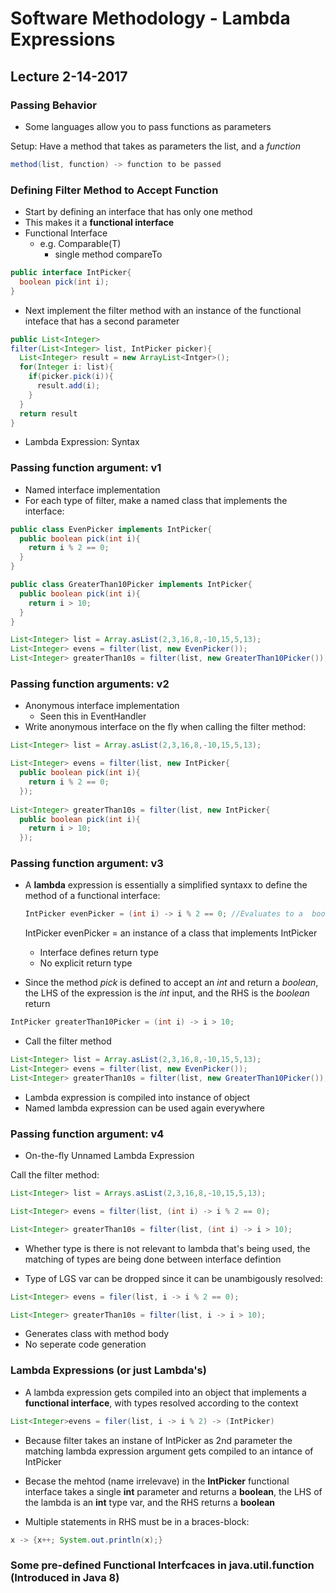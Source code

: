 # Software Methodology - Lambda Expressions
## Lecture 2-14-2017

### Passing Behavior
* Some languages allow you to pass functions as parameters

Setup: Have a method that takes as parameters the list, and a *function*

```java
method(list, function) -> function to be passed
```

### Defining Filter Method to Accept Function
* Start by defining an interface that has only one method
 * This makes it a **functional interface**
* Functional Interface
  * e.g. Comparable(T)
    * single method compareTo
    
```java 
public interface IntPicker{
  boolean pick(int i);
}
```
* Next implement the filter method with an instance of the functional inteface that has a second parameter

```java
public List<Integer>
filter(List<Integer> list, IntPicker picker){
  List<Integer> result = new ArrayList<Intger>();
  for(Integer i: list){
    if(picker.pick(i)){
      result.add(i);
    }
  }
  return result
}
```
* Lambda Expression: Syntax

### Passing function argument: v1
* Named interface implementation
* For each type of filter, make a named class that implements the interface:

```java
public class EvenPicker implements IntPicker{
  public boolean pick(int i){
    return i % 2 == 0;
  }
}
```

```java
public class GreaterThan10Picker implements IntPicker{
  public boolean pick(int i){
    return i > 10;
  }
}
```

```java
List<Integer> list = Array.asList(2,3,16,8,-10,15,5,13);
List<Integer> evens = filter(list, new EvenPicker());
List<Integer> greaterThan10s = filter(list, new GreaterThan10Picker());
```

### Passing function arguments: v2
* Anonymous interface implementation
  * Seen this in EventHandler
* Write anonymous interface on the fly when calling the filter method:

```java
List<Integer> list = Array.asList(2,3,16,8,-10,15,5,13);

List<Integer> evens = filter(list, new IntPicker{
  public boolean pick(int i){
    return i % 2 == 0;
  });
  
List<Integer> greaterThan10s = filter(list, new IntPicker{
  public boolean pick(int i){
    return i > 10;
  });
```
### Passing function argument: v3
* A **lambda** expression is essentially a simplified syntaxx to define the method of a functional interface:
  
  ```java
  IntPicker evenPicker = (int i) -> i % 2 == 0; //Evaluates to a  boolean value
  ```
  
  IntPicker evenPicker = an instance of a class that implements IntPicker
  
  * Interface defines return type
   * No explicit return type
   
 * Since the method *pick* is defined to accept an *int* and return a *boolean*, the LHS of the expression is the *int* input, and the RHS is the *boolean* return
 
  ```java
  IntPicker greaterThan10Picker = (int i) -> i > 10;
  ```
 * Call the filter method
 
  ```java
  List<Integer> list = Array.asList(2,3,16,8,-10,15,5,13);
  List<Integer> evens = filter(list, new EvenPicker());
  List<Integer> greaterThan10s = filter(list, new GreaterThan10Picker());
  ```
  
  * Lambda expression is compiled into instance of object
  * Named lambda expression can be used again everywhere
  
### Passing function argument: v4
* On-the-fly Unnamed Lambda Expression
 
 Call the filter method:
 
 ```java
 List<Integer> list = Arrays.asList(2,3,16,8,-10,15,5,13);
 
 List<Integer> evens = filter(list, (int i) -> i % 2 == 0);
 
 List<Integer> greaterThan10s = filter(list, (int i) -> i > 10);
 ```
 
 * Whether type is there is not relevant to lambda that's being used, the matching of types are being done between interface defintion
 
 * Type of LGS var can be dropped since it can be unambigously resolved:
```java
List<Integer> evens = filer(list, i -> i % 2 == 0);

List<Integer> greaterThan10s = filter(list, i -> i > 10);
```

* Generates class with method body
 * No seperate code generation
 
### Lambda Expressions (or just Lambda's)
* A lambda expression gets compiled into an object that implements a **functional interface**, with types resolved according to the context

```java
List<Integer>evens = filer(list, i -> i % 2) -> (IntPicker)
```
* Because filter takes an instane of IntPicker as 2nd parameter the matching lambda expression argument gets compiled to an intance of IntPicker

* Becase the mehtod (name irrelevave) in the **IntPicker** functional interface takes a single **int** parameter and returns a **boolean**, the LHS of the lambda is an **int** type var, and the RHS returns a **boolean**
 
 * Multiple statements in RHS must be in a braces-block:
  
  ```java
  x -> {x++; System.out.println(x);}
  ```

### Some pre-defined Functional Interfcaces in java.util.function (Introduced in Java 8)

